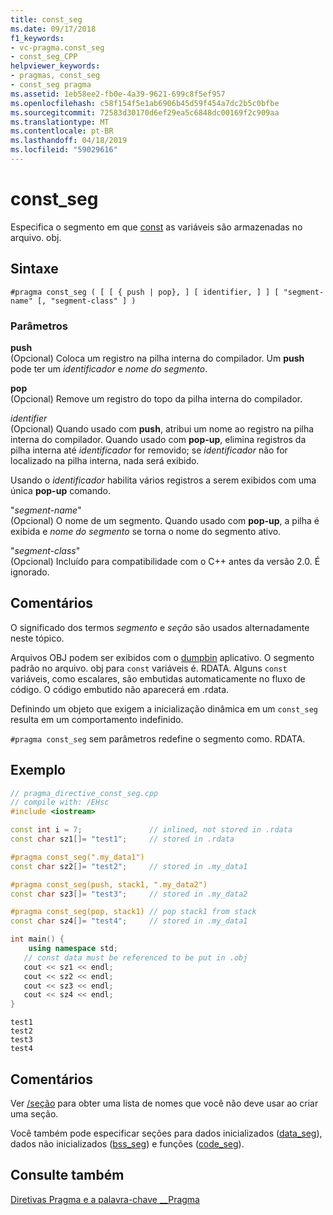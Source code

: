 ```yaml
---
title: const_seg
ms.date: 09/17/2018
f1_keywords:
- vc-pragma.const_seg
- const_seg_CPP
helpviewer_keywords:
- pragmas, const_seg
- const_seg pragma
ms.assetid: 1eb58ee2-fb0e-4a39-9621-699c8f5ef957
ms.openlocfilehash: c58f154f5e1ab6906b45d59f454a7dc2b5c0bfbe
ms.sourcegitcommit: 72583d30170d6ef29ea5c6848dc00169f2c909aa
ms.translationtype: MT
ms.contentlocale: pt-BR
ms.lasthandoff: 04/18/2019
ms.locfileid: "59029616"
---
```

# <a name="constseg"></a>const_seg
Especifica o segmento em que [const](../cpp/const-cpp.md) as variáveis são armazenadas no arquivo. obj.

## <a name="syntax"></a>Sintaxe

```
#pragma const_seg ( [ [ { push | pop}, ] [ identifier, ] ] [ "segment-name" [, "segment-class" ] )
```

### <a name="parameters"></a>Parâmetros

**push**<br/>
(Opcional) Coloca um registro na pilha interna do compilador. Um **push** pode ter um *identificador* e *nome do segmento*.

**pop**<br/>
(Opcional) Remove um registro do topo da pilha interna do compilador.

*identifier*<br/>
(Opcional) Quando usado com **push**, atribui um nome ao registro na pilha interna do compilador. Quando usado com **pop-up**, elimina registros da pilha interna até *identificador* for removido; se *identificador* não for localizado na pilha interna, nada será exibido.

Usando o *identificador* habilita vários registros a serem exibidos com uma única **pop-up** comando.

"*segment-name*"<br/>
(Opcional) O nome de um segmento. Quando usado com **pop-up**, a pilha é exibida e *nome do segmento* se torna o nome do segmento ativo.

"*segment-class*"<br/>
(Opcional) Incluído para compatibilidade com o C++ antes da versão 2.0. É ignorado.

## <a name="remarks"></a>Comentários

O significado dos termos *segmento* e *seção* são usados alternadamente neste tópico.

Arquivos OBJ podem ser exibidos com o [dumpbin](../build/reference/dumpbin-command-line.md) aplicativo. O segmento padrão no arquivo. obj para `const` variáveis é. RDATA. Alguns `const` variáveis, como escalares, são embutidas automaticamente no fluxo de código. O código embutido não aparecerá em .rdata.

Definindo um objeto que exigem a inicialização dinâmica em um `const_seg` resulta em um comportamento indefinido.

`#pragma const_seg` sem parâmetros redefine o segmento como. RDATA.

## <a name="example"></a>Exemplo

```cpp
// pragma_directive_const_seg.cpp
// compile with: /EHsc
#include <iostream>

const int i = 7;               // inlined, not stored in .rdata
const char sz1[]= "test1";     // stored in .rdata

#pragma const_seg(".my_data1")
const char sz2[]= "test2";     // stored in .my_data1

#pragma const_seg(push, stack1, ".my_data2")
const char sz3[]= "test3";     // stored in .my_data2

#pragma const_seg(pop, stack1) // pop stack1 from stack
const char sz4[]= "test4";     // stored in .my_data1

int main() {
    using namespace std;
   // const data must be referenced to be put in .obj
   cout << sz1 << endl;
   cout << sz2 << endl;
   cout << sz3 << endl;
   cout << sz4 << endl;
}
```

```Output
test1
test2
test3
test4
```

## <a name="comments"></a>Comentários

Ver [/seção](../build/reference/section-specify-section-attributes.md) para obter uma lista de nomes que você não deve usar ao criar uma seção.

Você também pode especificar seções para dados inicializados ([data_seg](../preprocessor/data-seg.md)), dados não inicializados ([bss_seg](../preprocessor/bss-seg.md)) e funções ([code_seg](../preprocessor/code-seg.md)).

## <a name="see-also"></a>Consulte também

[Diretivas Pragma e a palavra-chave __Pragma](../preprocessor/pragma-directives-and-the-pragma-keyword.md)